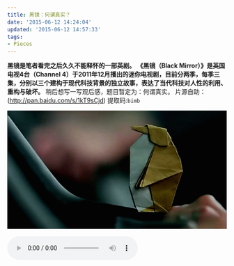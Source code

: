 ```yaml
---
title: 黑镜：何谓真实？
date: '2015-06-12 14:24:04'
updated: '2015-06-12 14:57:33'
tags: 
- Pieces
---
```


**黑镜是笔者看完之后久久不能释怀的一部英剧。**
**《黑镜（Black Mirror）》是英国电视4台（Channel 4）于2011年12月播出的迷你电视剧，目前分两季，每季三集，分别以三个建构于现代科技背景的独立故事，表达了当代科技对人性的利用、重构与破坏。**
稍后想写一写观后感，题目暂定为：何谓真实。
片源自助：(http://pan.baidu.com/s/1kT9sCjd) 提取码:`bimb`

![](黑镜：何谓真实？/1.jpg)

<div>
<audio src="a.mp3" controls="controls" autoplay /></div>
